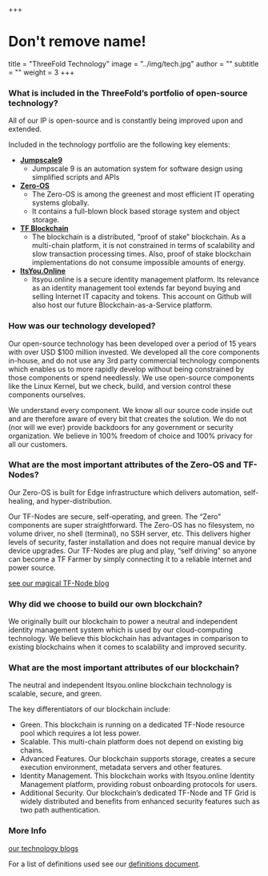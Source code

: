 +++
# Don't remove name!
title = "ThreeFold Technology"
image = "../img/tech.jpg"
author = ""
subtitle = ""
weight = 3
+++


### What is included in the ThreeFold’s portfolio of open-source technology?

All of our IP is open-source and is constantly being improved upon and extended.

Included in the technology portfolio are the following key elements:

* [**Jumpscale9**](https://github.com/jumpscale)
  * Jumpscale 9 is an automation system for software design using simplified scripts and APIs
* [**Zero-OS**](https://github.com/zero-os)
  * The Zero-OS is among the greenest and most efficient IT operating systems globally.
  * It contains a full-blown block based storage system and object storage.
* [**TF Blockchain**](https://github.com/rivine)
  * The blockchain is a distributed, “proof of stake” blockchain. As a multi-chain platform, it is not constrained in terms of scalability and slow transaction processing times. Also, proof of stake blockchain implementations do not consume impossible amounts of energy.
* [**ItsYou.Online**](https://github.com/itsyouonline)
  * Itsyou.online is a secure identity management platform. Its relevance as an identity management tool extends far beyond buying and selling Internet IT capacity and tokens. This account on Github will also host our future Blockchain-as-a-Service platform.

### How was our technology developed?

Our open-source technology has been developed over a period of 15 years with over USD $100 million invested. We developed all the core components in-house, and do not use any 3rd party commercial technology components which enables us to more rapidly develop without being constrained by those components or spend needlessly. We use open-source components like the Linux Kernel, but we check, build, and version control these components ourselves.

We understand every component. We know all our source code inside out and are therefore aware of every bit that creates the solution. We do not (nor will we ever) provide backdoors for any government or security organization. We believe in 100% freedom of choice and 100% privacy for all our customers.

### What are the most important attributes of the Zero-OS and TF-Nodes?

Our Zero-OS is built for Edge infrastructure which delivers automation, self-healing, and hyper-distribution.

Our TF-Nodes are secure, self-operating, and green. The “Zero” components are super straightforward. The Zero-OS has no filesystem, no volume driver, no shell (terminal), no SSH server, etc. This delivers higher levels of security, faster installation and does not require manual device by device upgrades. Our TF-Nodes are plug and play, “self driving” so anyone can become a TF Farmer by simply connecting it to a reliable internet and power source.

[see our magical TF-Node blog](/information/magical-zero-node/)

### Why did we choose to build our own blockchain?

We originally built our blockchain to power a neutral and independent identity management system which is used by our cloud-computing technology. We believe this blockchain has advantages in comparison to existing blockchains when it comes to scalability and improved security.

### What are the most important attributes of our blockchain?

The neutral and independent Itsyou.online blockchain technology is scalable, secure, and green.

The key differentiators of our blockchain include:

* Green. This blockchain is running on a dedicated TF-Node resource pool which requires a lot less power.
* Scalable. This multi-chain platform does not depend on existing big chains.
* Advanced Features. Our blockchain supports storage, creates a secure execution environment, metadata servers and other features.
* Identity Management. This blockchain works with Itsyou.online Identity Management platform, providing robust onboarding protocols for users.
* Additional Security. Our blockchain’s dedicated TF-Node and TF Grid is widely distributed and benefits from enhanced security features such as two path authentication.

### More Info

[our technology blogs](/information/)

For a list of definitions used see our [definitions document](https://docs.grid.tf/threefold/info/src/branch/master/legal/definitions.md).
